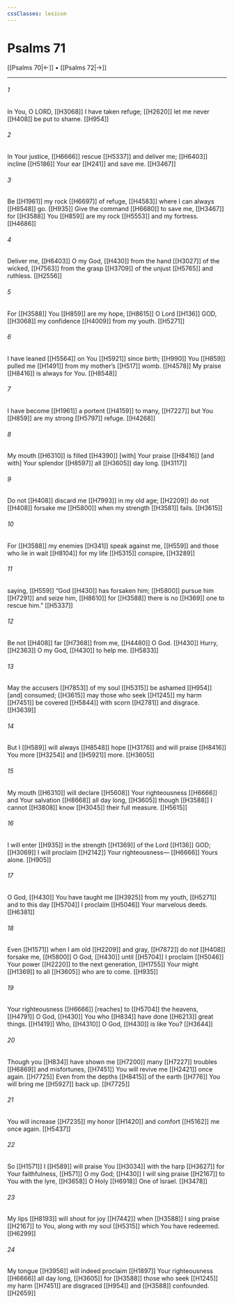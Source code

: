 ```yaml
---
cssClasses: lexicon
---
```


# Psalms 71

[[Psalms 70|←]] • [[Psalms 72|→]]

---

###### 1
In You,  O LORD, [[H3068]] I have taken refuge; [[H2620]] let me never [[H408]] be put to shame. [[H954]]

###### 2
In Your justice, [[H6666]] rescue [[H5337]] and deliver me; [[H6403]] incline [[H5186]] Your ear [[H241]] and save me. [[H3467]]

###### 3
Be [[H1961]] my rock [[H6697]] of refuge, [[H4583]] where I can always [[H8548]] go. [[H935]] Give the command [[H6680]] to save me, [[H3467]] for [[H3588]] You [[H859]] are my rock [[H5553]] and my fortress. [[H4686]]

###### 4
Deliver me, [[H6403]] O my God, [[H430]] from the hand [[H3027]] of the wicked, [[H7563]] from the grasp [[H3709]] of the unjust [[H5765]] and ruthless. [[H2556]]

###### 5
For [[H3588]] You [[H859]] are my hope, [[H8615]] O Lord [[H136]] GOD, [[H3068]] my confidence [[H4009]] from my youth. [[H5271]]

###### 6
I have leaned [[H5564]] on You [[H5921]] since birth; [[H990]] You [[H859]] pulled me [[H1491]] from my mother’s [[H517]] womb. [[H4578]] My praise [[H8416]] is always for You. [[H8548]]

###### 7
I have become [[H1961]] a portent [[H4159]] to many, [[H7227]] but You [[H859]] are my strong [[H5797]] refuge. [[H4268]]

###### 8
My mouth [[H6310]] is filled [[H4390]] [with] Your praise [[H8416]] [and with] Your splendor [[H8597]] all [[H3605]] day long. [[H3117]]

###### 9
Do not [[H408]] discard me [[H7993]] in my old age; [[H2209]] do not [[H408]] forsake me [[H5800]] when my strength [[H3581]] fails. [[H3615]]

###### 10
For [[H3588]] my enemies [[H341]] speak against me, [[H559]] and those who lie in wait [[H8104]] for my life [[H5315]] conspire, [[H3289]]

###### 11
saying, [[H559]] “God [[H430]] has forsaken him; [[H5800]] pursue him [[H7291]] and seize him, [[H8610]] for [[H3588]] there is no [[H369]] one to rescue him.” [[H5337]]

###### 12
Be not [[H408]] far [[H7368]] from me, [[H4480]] O God. [[H430]] Hurry, [[H2363]] O my God, [[H430]] to help me. [[H5833]]

###### 13
May the accusers [[H7853]] of my soul [[H5315]] be ashamed [[H954]] [and] consumed; [[H3615]] may those who seek [[H1245]] my harm [[H7451]] be covered [[H5844]] with scorn [[H2781]] and disgrace. [[H3639]]

###### 14
But I [[H589]] will always [[H8548]] hope [[H3176]] and will praise [[H8416]] You more [[H3254]] and [[H5921]] more. [[H3605]]

###### 15
My mouth [[H6310]] will declare [[H5608]] Your righteousness [[H6666]] and Your salvation [[H8668]] all day long, [[H3605]] though [[H3588]] I cannot [[H3808]] know [[H3045]] their full measure. [[H5615]]

###### 16
I will enter [[H935]] in the strength [[H1369]] of the Lord [[H136]] GOD; [[H3069]] I will proclaim [[H2142]] Your righteousness— [[H6666]] Yours alone. [[H905]]

###### 17
O God, [[H430]] You have taught me [[H3925]] from my youth, [[H5271]] and to this day [[H5704]] I proclaim [[H5046]] Your marvelous deeds. [[H6381]]

###### 18
Even [[H1571]] when I am old [[H2209]] and gray, [[H7872]] do not [[H408]] forsake me, [[H5800]] O God, [[H430]] until [[H5704]] I proclaim [[H5046]] Your power [[H2220]] to the next generation, [[H1755]] Your might [[H1369]] to all [[H3605]] who are to come. [[H935]]

###### 19
Your righteousness [[H6666]] [reaches] to [[H5704]] the heavens, [[H4791]] O God, [[H430]] You who [[H834]] have done [[H6213]] great things. [[H1419]] Who, [[H4310]] O God, [[H430]] is like You? [[H3644]]

###### 20
Though you [[H834]] have shown me [[H7200]] many [[H7227]] troubles [[H6869]] and misfortunes, [[H7451]] You will revive me [[H2421]] once again. [[H7725]] Even from the depths [[H8415]] of the earth [[H776]] You will bring me [[H5927]] back up. [[H7725]]

###### 21
You will increase [[H7235]] my honor [[H1420]] and comfort [[H5162]] me once again. [[H5437]]

###### 22
So [[H1571]] I [[H589]] will praise You [[H3034]] with the harp [[H3627]] for Your faithfulness, [[H571]] O my God; [[H430]] I will sing praise [[H2167]] to You  with the lyre, [[H3658]] O Holy [[H6918]] One of Israel. [[H3478]]

###### 23
My lips [[H8193]] will shout for joy [[H7442]] when [[H3588]] I sing praise [[H2167]] to You,  along with my soul [[H5315]] which You have redeemed. [[H6299]]

###### 24
My tongue [[H3956]] will indeed proclaim [[H1897]] Your righteousness [[H6666]] all day long, [[H3605]] for [[H3588]] those who seek [[H1245]] my harm [[H7451]] are disgraced [[H954]] and [[H3588]] confounded. [[H2659]]

